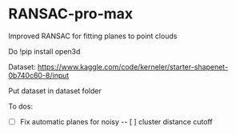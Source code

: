 # RANSAC-pro-max
Improved RANSAC for fitting planes to point clouds


Do !pip install open3d



Dataset: https://www.kaggle.com/code/kerneler/starter-shapenet-0b740c60-8/input


Put dataset in dataset folder

To dos:

- [ ] Fix automatic planes for noisy
-- [ ] cluster distance cutoff 
